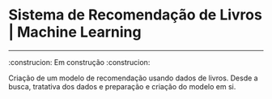 # Sistema de Recomendação de Livros | Machine Learning

---

:construcion: Em construção :construcion:

Criação de um modelo de recomendação usando dados de livros. Desde a busca, tratativa dos dados e preparação e criação do  modelo em si.
